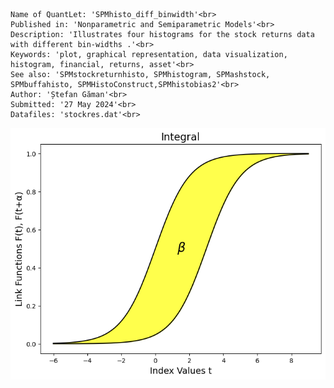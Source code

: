 ```
Name of QuantLet: 'SPMhisto_diff_binwidth'<br>
Published in: 'Nonparametric and Semiparametric Models'<br>
Description: 'Illustrates four histograms for the stock returns data with different bin-widths .'<br>
Keywords: 'plot, graphical representation, data visualization, histogram, financial, returns, asset'<br>
See also: 'SPMstockreturnhisto, SPMhistogram, SPMashstock, SPMbuffahisto, SPMHistoConstruct,SPMhistobias2'<br>
Author: 'Ștefan Găman'<br>
Submitted: '27 May 2024'<br>
Datafiles: 'stockres.dat'<br>
```
![Histogram](https://raw.githubusercontent.com/StefanGam/test-repo/main/Example2/QID-2707-SPMintegralestimator.png?token=BE4CI72BUNNOXCSQU6EYLQLHFWYZI)

